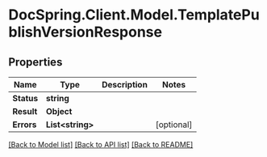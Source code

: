 # DocSpring.Client.Model.TemplatePublishVersionResponse

## Properties

Name | Type | Description | Notes
------------ | ------------- | ------------- | -------------
**Status** | **string** |  | 
**Result** | **Object** |  | 
**Errors** | **List&lt;string&gt;** |  | [optional] 

[[Back to Model list]](../README.md#documentation-for-models) [[Back to API list]](../README.md#documentation-for-api-endpoints) [[Back to README]](../README.md)

